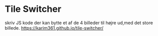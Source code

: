 # Tile Switcher
  skriv JS kode der kan bytte et af de 4 billeder til højre ud,med det store billede.
https://karim361.github.io/tile-switcher/
